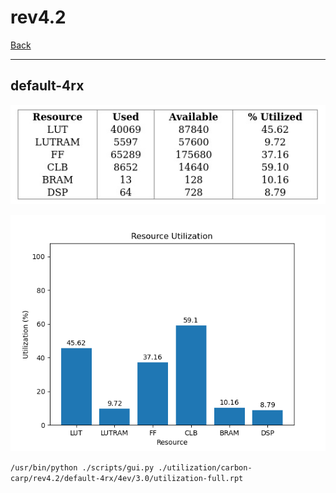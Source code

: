 # rev4.2

[Back](<../carbon-carp.md>)

---

## default-4rx

<p align="center">
	<img src="../../../../images/carbon-carp/rev4.2/default-4rx/4ev/3.0/table.jpg" />
</p>

<p align="center">
	<img src="../../../../images/carbon-carp/rev4.2/default-4rx/4ev/3.0/graph.png" />
</p>

`/usr/bin/python ./scripts/gui.py ./utilization/carbon-carp/rev4.2/default-4rx/4ev/3.0/utilization-full.rpt`

